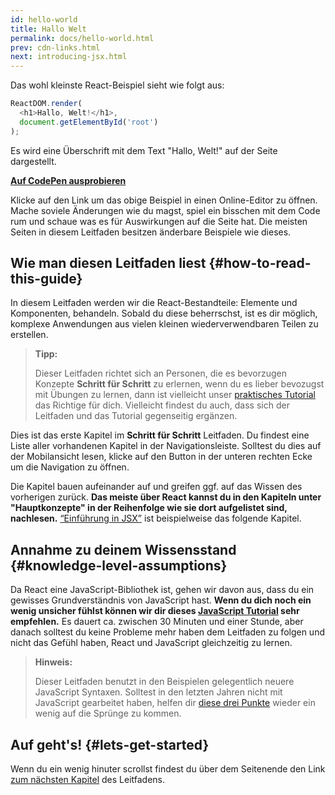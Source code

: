 ```yaml
---
id: hello-world
title: Hallo Welt
permalink: docs/hello-world.html
prev: cdn-links.html
next: introducing-jsx.html
---
```


Das wohl kleinste React-Beispiel sieht wie folgt aus:

```js
ReactDOM.render(
  <h1>Hallo, Welt!</h1>,
  document.getElementById('root')
);
```

Es wird eine Überschrift mit dem Text "Hallo, Welt!" auf der Seite dargestellt.

**[Auf CodePen ausprobieren](https://codepen.io/gaearon/pen/rrpgNB?editors=1010)**

Klicke auf den Link um das obige Beispiel in einen Online-Editor zu öffnen.
Mache soviele Änderungen wie du magst, spiel ein bisschen mit dem Code rum und schaue was es für Auswirkungen auf die Seite hat.
Die meisten Seiten in diesem Leitfaden besitzen änderbare Beispiele wie dieses.


## Wie man diesen Leitfaden liest {#how-to-read-this-guide}

In diesem Leitfaden werden wir die React-Bestandteile: Elemente und Komponenten, behandeln.
Sobald du diese beherrschst, ist es dir möglich, komplexe Anwendungen aus vielen kleinen wiederverwendbaren Teilen zu erstellen.

>**Tipp:**
>
>Dieser Leitfaden richtet sich an Personen, die es bevorzugen Konzepte **Schritt für Schritt** zu erlernen, wenn du es lieber bevozugst
>mit Übungen zu lernen, dann ist vielleicht unser [praktisches Tutorial](/tutorial/tutorial.html) das Richtige für dich.
>Vielleicht findest du auch, dass sich der Leitfaden und das Tutorial gegenseitig ergänzen.

Dies ist das erste Kapitel im **Schritt für Schritt** Leitfaden. Du findest eine Liste aller vorhandenen Kapitel in der Navigationsleiste.
Solltest du dies auf der Mobilansicht lesen, klicke auf den Button in der unteren rechten Ecke um die Navigation zu öffnen.

Die Kapitel bauen aufeinander auf und greifen ggf. auf das Wissen des vorherigen zurück. **Das meiste über React kannst du in den Kapiteln unter "Hauptkonzepte" in der Reihenfolge wie sie dort aufgelistet sind, nachlesen.** [“Einführung in JSX”](/docs/introducing-jsx.html) ist beispielweise das folgende Kapitel.

## Annahme zu deinem Wissensstand {#knowledge-level-assumptions}

Da React eine JavaScript-Bibliothek ist, gehen wir davon aus, dass du ein gewisses Grundverständnis von JavaScript hast.
**Wenn du dich noch ein wenig unsicher fühlst können wir dir dieses [JavaScript Tutorial](https://developer.mozilla.org/de/docs/Web/JavaScript/Eine_Wiedereinfuehrung_in_JavaScript) sehr empfehlen.**
Es dauert ca. zwischen 30 Minuten und einer Stunde, aber danach solltest du keine Probleme mehr haben dem Leitfaden zu folgen
und nicht das Gefühl haben, React und JavaScript gleichzeitig zu lernen.

>**Hinweis:**
>
>Dieser Leitfaden benutzt in den Beispielen gelegentlich neuere JavaScript Syntaxen. Solltest in den letzten Jahren nicht mit JavaScript gearbeitet haben, helfen dir [diese drei Punkte](https://gist.github.com/gaearon/683e676101005de0add59e8bb345340c) wieder ein wenig auf die Sprünge zu kommen.

## Auf geht's! {#lets-get-started}

Wenn du ein wenig hinuter scrollst findest du über dem Seitenende den Link [zum nächsten Kapitel](/docs/introducing-jsx.html) des Leitfadens.
